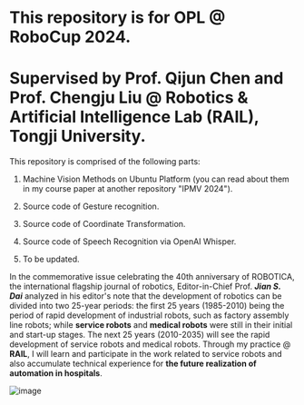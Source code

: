 # This repository is for OPL @ RoboCup 2024. 

# Supervised by Prof. Qijun Chen and Prof. Chengju Liu @ Robotics & Artificial Intelligence Lab (RAIL), Tongji University.


This repository is comprised of the following parts:

1. Machine Vision Methods on Ubuntu Platform (you can read about them in my course paper at another repository "IPMV 2024").

2. Source code of Gesture recognition.

3. Source code of Coordinate Transformation.

4. Source code of Speech Recognition via OpenAI Whisper.
  
6. To be updated.


In the commemorative issue celebrating the 40th anniversary of ROBOTICA, the international flagship journal of robotics, Editor-in-Chief Prof. ***Jian S. Dai*** analyzed in his editor's note that the development of robotics can be divided into two 25-year periods: the first 25 years (1985-2010) being the period of rapid development of industrial robots, such as factory assembly line robots; while **service robots** and **medical robots** were still in their initial and start-up stages. The next 25 years (2010-2035) will see the rapid development of service robots and medical robots. Through my practice @ **RAIL**, I will learn and participate in the work related to service robots and also accumulate technical experience for **the future realization of automation in hospitals**.

![image](https://github.com/Metaphysicist0/RAIL-Tongji-University/assets/93028929/0aa34bb7-47b3-4039-a575-3c490fc31891)


